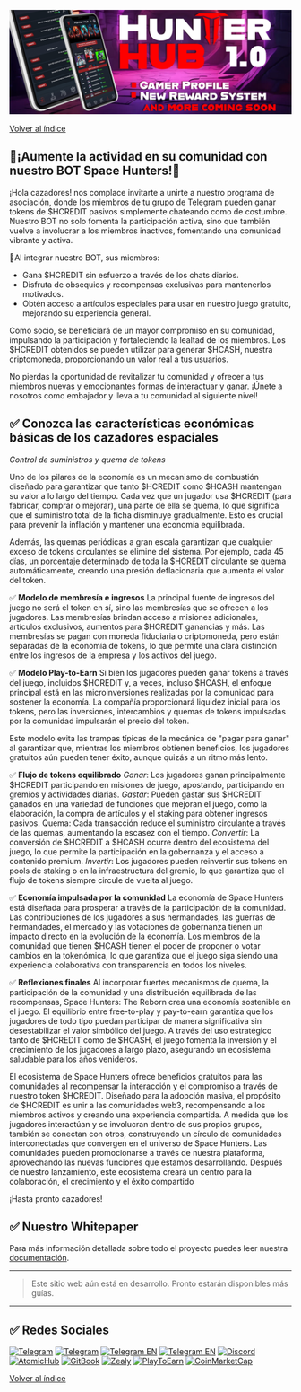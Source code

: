 ![hunterhub](../../../static/img/HunterHUB.jpg)

[Volver al índice](../00-index.md)

## 💠¡Aumente la actividad en su comunidad con nuestro BOT Space Hunters!💠

¡Hola cazadores! nos complace invitarte a unirte a nuestro programa de asociación, donde los miembros de tu grupo de Telegram pueden ganar tokens de $HCREDIT pasivos simplemente chateando como de costumbre. Nuestro BOT no solo fomenta la participación activa, sino que también vuelve a involucrar a los miembros inactivos, fomentando una comunidad vibrante y activa.

💠Al integrar nuestro BOT, sus miembros: 
  * Gana $HCREDIT sin esfuerzo a través de los chats diarios.
  * Disfruta de obsequios y recompensas exclusivas para mantenerlos motivados.
  * Obtén acceso a artículos especiales para usar en nuestro juego gratuito, mejorando su experiencia general.

Como socio, se beneficiará de un mayor compromiso en su comunidad, impulsando la participación y fortaleciendo la lealtad de los miembros. Los $HCREDIT obtenidos se pueden utilizar para generar $HCASH, nuestra criptomoneda, proporcionando un valor real a tus usuarios.

No pierdas la oportunidad de revitalizar tu comunidad y ofrecer a tus miembros nuevas y emocionantes formas de interactuar y ganar. ¡Únete a nosotros como embajador y lleva a tu comunidad al siguiente nivel!

## ✅ Conozca las características económicas básicas de los cazadores espaciales
*Control de suministros y quema de tokens*

Uno de los pilares de la economía es un mecanismo de combustión diseñado para garantizar que tanto $HCREDIT como $HCASH mantengan su valor a lo largo del tiempo. Cada vez que un jugador usa $HCREDIT (para fabricar, comprar o mejorar), una parte de ella se quema, lo que significa que el suministro total de la ficha disminuye gradualmente. Esto es crucial para prevenir la inflación y mantener una economía equilibrada.

Además, las quemas periódicas a gran escala garantizan que cualquier exceso de tokens circulantes se elimine del sistema. Por ejemplo, cada 45 días, un porcentaje determinado de toda la $HCREDIT circulante se quema automáticamente, creando una presión deflacionaria que aumenta el valor del token.

✅ **Modelo de membresía e ingresos**
La principal fuente de ingresos del juego no será el token en sí, sino las membresías que se ofrecen a los jugadores. Las membresías brindan acceso a misiones adicionales, artículos exclusivos, aumentos para $HCREDIT ganancias y más. Las membresías se pagan con moneda fiduciaria o criptomoneda, pero están separadas de la economía de tokens, lo que permite una clara distinción entre los ingresos de la empresa y los activos del juego.

✅ **Modelo Play-to-Earn**
Si bien los jugadores pueden ganar tokens a través del juego, incluidos $HCREDIT y, a veces, incluso $HCASH, el enfoque principal está en las microinversiones realizadas por la comunidad para sostener la economía. La compañía proporcionará liquidez inicial para los tokens, pero las inversiones, intercambios y quemas de tokens impulsadas por la comunidad impulsarán el precio del token.

Este modelo evita las trampas típicas de la mecánica de "pagar para ganar" al garantizar que, mientras los miembros obtienen beneficios, los jugadores gratuitos aún pueden tener éxito, aunque quizás a un ritmo más lento.

✅ **Flujo de tokens equilibrado**
*Ganar*: Los jugadores ganan principalmente $HCREDIT participando en misiones de juego, apostando, participando en gremios y actividades diarias.
*Gastar*: Pueden gastar sus $HCREDIT ganados en una variedad de funciones que mejoran el juego, como la elaboración, la compra de artículos y el staking para obtener ingresos pasivos.
Quema: Cada transacción reduce el suministro circulante a través de las quemas, aumentando la escasez con el tiempo.
*Convertir*: La conversión de $HCREDIT a $HCASH ocurre dentro del ecosistema del juego, lo que permite la participación en la gobernanza y el acceso a contenido premium.
*Invertir*: Los jugadores pueden reinvertir sus tokens en pools de staking o en la infraestructura del gremio, lo que garantiza que el flujo de tokens siempre circule de vuelta al juego.

✅ **Economía impulsada por la comunidad**
La economía de Space Hunters está diseñada para prosperar a través de la participación de la comunidad. Las contribuciones de los jugadores a sus hermandades, las guerras de hermandades, el mercado y las votaciones de gobernanza tienen un impacto directo en la evolución de la economía. Los miembros de la comunidad que tienen $HCASH tienen el poder de proponer o votar cambios en la tokenómica, lo que garantiza que el juego siga siendo una experiencia colaborativa con transparencia en todos los niveles.

✅ **Reflexiones finales**
Al incorporar fuertes mecanismos de quema, la participación de la comunidad y una distribución equilibrada de las recompensas, Space Hunters: The Reborn crea una economía sostenible en el juego. El equilibrio entre free-to-play y pay-to-earn garantiza que los jugadores de todo tipo puedan participar de manera significativa sin desestabilizar el valor simbólico del juego. A través del uso estratégico tanto de $HCREDIT como de $HCASH, el juego fomenta la inversión y el crecimiento de los jugadores a largo plazo, asegurando un ecosistema saludable para los años venideros.

El ecosistema de Space Hunters ofrece beneficios gratuitos para las comunidades al recompensar la interacción y el compromiso a través de nuestro token $HCREDIT. Diseñado para la adopción masiva, el propósito de $HCREDIT es unir a las comunidades web3, recompensando a los miembros activos y creando una experiencia compartida. A medida que los jugadores interactúan y se involucran dentro de sus propios grupos, también se conectan con otros, construyendo un círculo de comunidades interconectadas que convergen en el universo de Space Hunters. Las comunidades pueden promocionarse a través de nuestra plataforma, aprovechando las nuevas funciones que estamos desarrollando. Después de nuestro lanzamiento, este ecosistema creará un centro para la colaboración, el crecimiento y el éxito compartido

¡Hasta pronto cazadores!

## ✅ Nuestro Whitepaper
Para más información detallada sobre todo el proyecto puedes leer nuestra [documentación](https://spaceheroes.gitbook.io/space-hunters).
****

> Este sitio web aún está en desarrollo. Pronto estarán disponibles más guías.

****
## ✅ Redes Sociales

[![Telegram](https://img.shields.io/badge/Telegram-BOT-26A5E4?style=plastic&logo=telegram)](https://t.me/SpaceHuntersBot)
[![Telegram](https://img.shields.io/badge/Telegram-Announcements-26A5E4?style=plastic&logo=telegram)](https://t.me/spacehuntersnews)
[![Telegram EN](https://img.shields.io/badge/Telegram-Chat%20ENG-2CA5E0?style=plastic&logo=telegram)](https://t.me/spacehunterss)
[![Telegram EN](https://img.shields.io/badge/Telegram-Chat%20ESP-2CA5E0?style=plastic&logo=telegram)](https://t.me/shspanish)
[![Discord](https://img.shields.io/badge/Discord-Space%20Hunters-7289DA?style=plastic&logo=discord)](https://discord.gg/wpmzyJM9xb)
[![AtomicHub](https://img.shields.io/badge/AtomicHub-Space%20Hunters-EE474C?style=plastic&logo=atomichub)](https://wax.atomichub.io/explorer/collection/wax-mainnet/spacehunterz)
[![GitBook](https://img.shields.io/badge/GitBook-Space%20Hunters-7A8089?style=plastic&logo=gitbook)](https://spaceheroes.gitbook.io/space-hunters)
[![Zealy](https://img.shields.io/badge/Zealy-Space%20Hunters-FF69B4?style=plastic&logo=zealy)](https://zealy.io/cw/spacehuntersthereborn/invite/UroI4c6fhtB3SX65siHBX)
[![PlayToEarn](https://img.shields.io/badge/PlayToEarn-Space%20Hunters-34C759?style=plastic&logo=playtoearn)](https://playtoearn.com/blockchaingame/space-hunters-the-reborn?rel=search)
[![CoinMarketCap](https://img.shields.io/badge/CoinMarketCap-NFTSpaceHunters-03C9A9?style=plastic&logo=coinmarketcap)](https://coinmarketcap.com/community/profile/nftspacehunters/)


[Volver al índice](../00-index.md)
